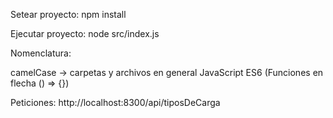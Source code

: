 Setear proyecto:
npm install

Ejecutar proyecto:
node src/index.js

Nomenclatura:

camelCase -> carpetas y archivos en general
JavaScript ES6 (Funciones en flecha () => {})

Peticiones:
http://localhost:8300/api/tiposDeCarga